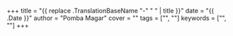 +++
title = "{{ replace .TranslationBaseName "-" " " | title }}"
date = "{{ .Date }}"
author = "Pomba Magar"
cover = ""
tags = ["", ""]
keywords = ["", ""]
+++
